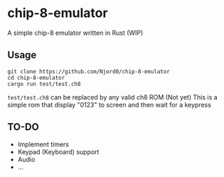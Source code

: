 # chip-8-emulator
A simple chip-8 emulator written in Rust (WIP)

## Usage
```
git clone https://github.com/Njord0/chip-8-emulator
cd chip-8-emulator
cargo run test/test.ch8
```
`test/test.ch8` can be replaced by any valid ch8 ROM (Not yet)
This is a simple rom that display "0123" to screen and then wait for a keypress

## TO-DO
* Implement timers
* Keypad (Keyboard) support
* Audio
* ...

